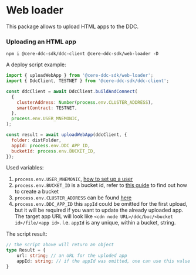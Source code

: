 # Web loader

This package allows to upload HTML apps to the DDC.

### Uploading an HTML app

```shell
npm i @cere-ddc-sdk/ddc-client @cere-ddc-sdk/web-loader -D
```

A deploy script example:
```javascript
import { uploadWebApp } from '@cere-ddc-sdk/web-loader';
import { DdcClient, TESTNET } from '@cere-ddc-sdk/ddc-client';

const ddcClient = await DdcClient.buildAndConnect(
  {
    clusterAddress: Number(process.env.CLUSTER_ADDRESS),
    smartContract: TESTNET,
  },
  process.env.USER_MNEMONIC,
);

const result = await uploadWebApp(ddcClient, {
  folder: distFolder,
  appId: process.env.DDC_APP_ID,
  bucketId: process.env.BUCKET_ID,
});
```
Used variables:
1. `process.env.USER_MNEMONIC`, [how to set up a user](https://docs.cere.network/ddc/developer-guide/setup)
2. `process.env.BUCKET_ID` is a bucket id, refer to [this guide](https://docs.cere.network/ddc/developer-guide/quickstart#create-bucket) to find out how to create a bucket
3. `process.env.CLUSTER_ADDRESS` can be found [here](https://docs.cere.network/testnet/ddc-network-testnet)
4. `process.env.DDC_APP_ID` this `appId` could be omitted for the first upload, but it will be required if you want to update the already uploaded app. The target app URL will look like `<cdn node URL>/ddc/buc/<bucket id>/file/<app id>`. I.e. `appId` is any unique, within a bucket, string.

The script result:
```typescript
// the script above will return an object
type Result = {
    url: string; // an URL for the uploded app
    appId: string; // if the appId was omitted, one can use this value for the next updates
}
```

